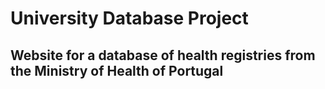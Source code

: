 # University Database Project

## Website for a database of health registries from the Ministry of Health of Portugal
